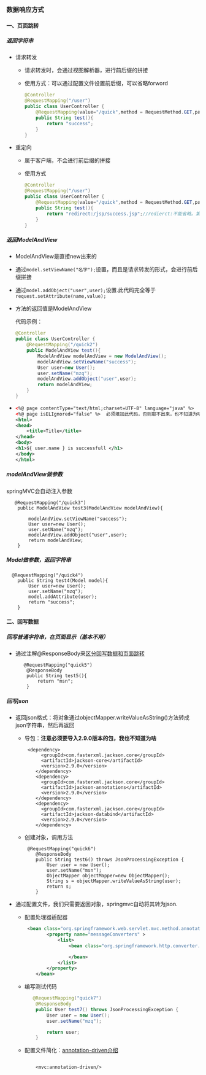 

### 数据响应方式

#### 一、页面跳转

##### 返回字符串

- 请求转发

  - 请求转发时，会通过视图解析器，进行前后缀的拼接

  - 使用方式：可以通过配置文件设置前后缀，可以省略forword

    ```java
    @Controller
    @RequestMapping("/user")
    public class UserController {
        @RequestMapping(value="/quick",method = RequestMethod.GET,params = {"username"})
        public String test(){
            return "success";
        }
    }
    ```

    

- 重定向

  - 属于客户端，不会进行前后缀的拼接

  - 使用方式

    ```java
    @Controller
    @RequestMapping("/user")
    public class UserController {
        @RequestMapping(value="/quick",method = RequestMethod.GET,params = {"username"})
        public String test(){
            return "redirect:/jsp/success.jsp";//redierct:不能省略。第一个/代表根目录。不写的话时相对路径
        }
    }
    ```

##### 返回ModelAndView

- ModelAndView是直接new出来的

- 通过```model.setViewName("名字");```设置，而且是请求转发的形式，会进行前后缀拼接

- 通过```model.addObject("user",user);```设置.此代码完全等于```request.setAttribute(name,value);```

- 方法的返回值是ModelAndView

  代码示例：

  ```java
  @Controller
  public class UserController {
      @RequestMapping("/quick2")
      public ModelAndView test(){
          ModelAndView modelAndView = new ModelAndView();
          modelAndView.setViewName("success");
          User user=new User();
          user.setName("mzq");
          modelAndView.addObject("user",user);
          return modelAndView;
      }
  }
  ```

- ```xml
  <%@ page contentType="text/html;charset=UTF-8" language="java" %>
  <%@ page isELIgnored="false" %>  必须填加此代码，否则取不出来，也不知道为啥
  <html>
  <head>
      <title>Title</title>
  </head>
  <body>
  <h1>${ user.name } is successfull </h1>
  </body>
  </html>
  ```

##### modelAndView做参数

springMVC会自动注入参数

```
   @RequestMapping("/quick3")
    public ModelAndView test3(ModelAndView modelAndView){
      
        modelAndView.setViewName("success");
        User user=new User();
        user.setName("mzq");
        modelAndView.addObject("user",user);
        return modelAndView;
    }
```



##### Model做参数，返回字符串

```
  @RequestMapping("/quick4")
    public String test4(Model model){
        User user=new User();
        user.setName("mzq");
        model.addAttribute(user);
        return "success";
    }
```





#### 二、回写数据

##### 回写普通字符串，在页面显示（基本不用）

- 通过注解@ResponseBody来<u>区分回写数据和页面跳转</u>

  ```
     @RequestMapping("quick5")
      @ResponseBody
      public String test5(){
          return "msn";
      }
  ```


##### 回写json

- 返回json格式：将对象通过objectMapper.writeValueAsString()方法转成json字符串，然后再返回

  - 导包：**注意必须要导入2.9.0版本的包，我也不知道为啥**

    ```
     <dependency>
          <groupId>com.fasterxml.jackson.core</groupId>
          <artifactId>jackson-core</artifactId>
          <version>2.9.0</version>
        </dependency>
        <dependency>
          <groupId>com.fasterxml.jackson.core</groupId>
          <artifactId>jackson-annotations</artifactId>
          <version>2.9.0</version>
        </dependency>
        <dependency>
          <groupId>com.fasterxml.jackson.core</groupId>
          <artifactId>jackson-databind</artifactId>
          <version>2.9.0</version>
        </dependency>
    ```

    

  - 创建对象，调用方法

    ```
     @RequestMapping("quick6")
        @ResponseBody
        public String test6() throws JsonProcessingException {
            User user = new User();
            user.setName("msn");
            ObjectMapper objectMapper=new ObjectMapper();
            String s = objectMapper.writeValueAsString(user);
            return s;
        }
    ```

    

- 通过配置文件，我们只需要返回对象，springmvc自动将其转为json.

  - 配置处理器适配器

    ```xml
     <bean class="org.springframework.web.servlet.mvc.method.annotation.RequestMappingHandlerAdapter">
            <property name="messageConverters" >
                <list>
                    <bean class="org.springframework.http.converter.json.MappingJackson2HttpMessageConverter">
    
                    </bean>
                </list>
            </property>
        </bean>
    ```

    

  - 编写测试代码

    ```java
       @RequestMapping("quick7")
        @ResponseBody
        public User test7() throws JsonProcessingException {
            User user = new User();
            user.setName("mzq");
    
            return user;
        }
    ```

    

  - 配置文件简化：[annotation-driven介绍](https://www.cnblogs.com/afeng2010/p/10133797.html)

    ```
    
        <mvc:annotation-driven/>
    ```

    

